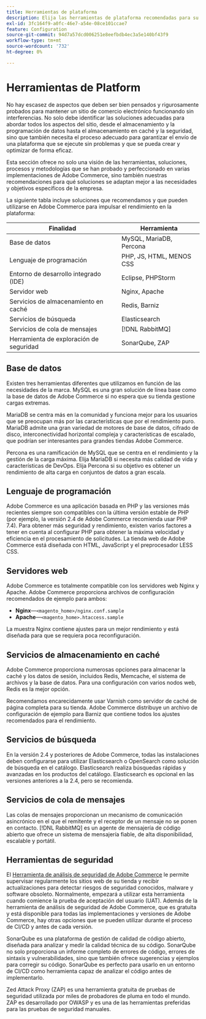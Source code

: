 ```yaml
---
title: Herramientas de plataforma
description: Elija las herramientas de plataforma recomendadas para su implementación de Adobe Commerce.
exl-id: 3fc164f9-a0fc-46e7-a54e-08ce101ccae7
feature: Configuration
source-git-commit: 94d7a57dcd006251e8eefbdb4ec3a5e140bf43f9
workflow-type: tm+mt
source-wordcount: '732'
ht-degree: 0%

---
```


# Herramientas de Platform

No hay escasez de aspectos que deben ser bien pensados y rigurosamente probados para mantener un sitio de comercio electrónico funcionando sin interferencias. No solo debe identificar las soluciones adecuadas para abordar todos los aspectos del sitio, desde el almacenamiento y la programación de datos hasta el almacenamiento en caché y la seguridad, sino que también necesita el proceso adecuado para garantizar el envío de una plataforma que se ejecute sin problemas y que se pueda crear y optimizar de forma eficaz.

Esta sección ofrece no solo una visión de las herramientas, soluciones, procesos y metodologías que se han probado y perfeccionado en varias implementaciones de Adobe Commerce, sino también nuestras recomendaciones para qué soluciones se adaptan mejor a las necesidades y objetivos específicos de la empresa.

La siguiente tabla incluye soluciones que recomendamos y que pueden utilizarse en Adobe Commerce para impulsar el rendimiento en la plataforma:

| Finalidad | Herramienta |
|------------------------------------------|-------------------------|
| Base de datos | MySQL, MariaDB, Percona |
| Lenguaje de programación | PHP, JS, HTML, MENOS CSS |
| Entorno de desarrollo integrado (IDE) | Eclipse, PHPStorm |
| Servidor web | Nginx, Apache |
| Servicios de almacenamiento en caché | Redis, Barniz |
| Servicios de búsqueda | Elasticsearch |
| Servicios de cola de mensajes | [!DNL RabbitMQ] |
| Herramienta de exploración de seguridad | SonarQube, ZAP |

## Base de datos

Existen tres herramientas diferentes que utilizamos en función de las necesidades de la marca. MySQL es una gran solución de línea base como la base de datos de Adobe Commerce si no espera que su tienda gestione cargas extremas.

MariaDB se centra más en la comunidad y funciona mejor para los usuarios que se preocupan más por las características que por el rendimiento puro. MariaDB admite una gran variedad de motores de base de datos, cifrado de disco, interconectividad horizontal compleja y características de escalado, que podrían ser interesantes para grandes tiendas Adobe Commerce.

Percona es una ramificación de MySQL que se centra en el rendimiento y la gestión de la carga máxima. Elija MariaDB si necesita más calidad de vida y características de DevOps. Elija Percona si su objetivo es obtener un rendimiento de alta carga en conjuntos de datos a gran escala.

## Lenguaje de programación

Adobe Commerce es una aplicación basada en PHP y las versiones más recientes siempre son compatibles con la última versión estable de PHP (por ejemplo, la versión 2.4 de Adobe Commerce recomienda usar PHP 7.4). Para obtener más seguridad y rendimiento, existen varios factores a tener en cuenta al configurar PHP para obtener la máxima velocidad y eficiencia en el procesamiento de solicitudes. La tienda web de Adobe Commerce está diseñada con HTML, JavaScript y el preprocesador LESS CSS.

## Servidores web

Adobe Commerce es totalmente compatible con los servidores web Nginx y Apache. Adobe Commerce proporciona archivos de configuración recomendados de ejemplo para ambos:

- **Nginx**—`<magento_home>/nginx.conf.sample`
- **Apache**—`<magento_home>.htaccess.sample`

La muestra Nginx contiene ajustes para un mejor rendimiento y está diseñada para que se requiera poca reconfiguración.

## Servicios de almacenamiento en caché

Adobe Commerce proporciona numerosas opciones para almacenar la caché y los datos de sesión, incluidos Redis, Memcache, el sistema de archivos y la base de datos. Para una configuración con varios nodos web, Redis es la mejor opción.

Recomendamos encarecidamente usar Varnish como servidor de caché de página completa para su tienda. Adobe Commerce distribuye un archivo de configuración de ejemplo para Barniz que contiene todos los ajustes recomendados para el rendimiento.

## Servicios de búsqueda

En la versión 2.4 y posteriores de Adobe Commerce, todas las instalaciones deben configurarse para utilizar Elasticsearch o OpenSearch como solución de búsqueda en el catálogo. Elasticsearch realiza búsquedas rápidas y avanzadas en los productos del catálogo. Elasticsearch es opcional en las versiones anteriores a la 2.4, pero se recomienda.

## Servicios de cola de mensajes

Las colas de mensajes proporcionan un mecanismo de comunicación asincrónico en el que el remitente y el receptor de un mensaje no se ponen en contacto. [!DNL RabbitMQ] es un agente de mensajería de código abierto que ofrece un sistema de mensajería fiable, de alta disponibilidad, escalable y portátil.

## Herramientas de seguridad

El [Herramienta de análisis de seguridad de Adobe Commerce](https://docs.magento.com/user-guide/magento/security-scan.html) le permite supervisar regularmente los sitios web de su tienda y recibir actualizaciones para detectar riesgos de seguridad conocidos, malware y software obsoleto. Normalmente, empezará a utilizar esta herramienta cuando comience la prueba de aceptación del usuario (UAT). Además de la herramienta de análisis de seguridad de Adobe Commerce, que es gratuita y está disponible para todas las implementaciones y versiones de Adobe Commerce, hay otras opciones que se pueden utilizar durante el proceso de CI/CD y antes de cada versión.

SonarQube es una plataforma de gestión de calidad de código abierto, diseñada para analizar y medir la calidad técnica de su código. SonarQube no solo proporciona un informe completo de errores de código, errores de sintaxis y vulnerabilidades, sino que también ofrece sugerencias y ejemplos para corregir su código. SonarQube es perfecto para usarlo en un entorno de CI/CD como herramienta capaz de analizar el código antes de implementarlo.

Zed Attack Proxy (ZAP) es una herramienta gratuita de pruebas de seguridad utilizada por miles de probadores de pluma en todo el mundo. ZAP es desarrollado por OWASP y es una de las herramientas preferidas para las pruebas de seguridad manuales.
